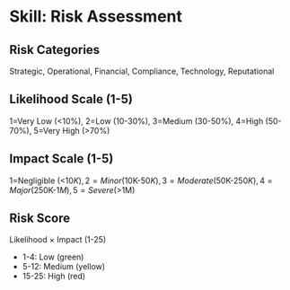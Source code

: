 # Skill: Risk Assessment

## Risk Categories
Strategic, Operational, Financial, Compliance, Technology, Reputational

## Likelihood Scale (1-5)
1=Very Low (<10%), 2=Low (10-30%), 3=Medium (30-50%), 4=High (50-70%), 5=Very High (>70%)

## Impact Scale (1-5)
1=Negligible (<$10K), 2=Minor ($10K-$50K), 3=Moderate ($50K-$250K), 4=Major ($250K-$1M), 5=Severe (>$1M)

## Risk Score
Likelihood × Impact (1-25)
- 1-4: Low (green)
- 5-12: Medium (yellow)
- 15-25: High (red)

